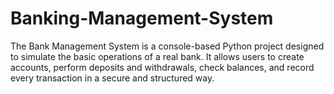 # Banking-Management-System
The Bank Management System is a console-based Python project designed to simulate the basic operations of a real bank. It allows users to create accounts, perform deposits and withdrawals, check balances, and record every transaction in a secure and structured way. 
